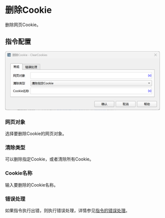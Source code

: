 # 删除Cookie

删除网页Cookie。

## 指令配置

![删除Cookie常规配置对话框](clear_cookies_general_config.png)

### 网页对象

选择要删除Cookie的网页对象。

### 清除类型

可以删除指定Cookie，或者清除所有Cookie。

### Cookie名称

输入要删除的Cookie名称。

### 错误处理

如果指令执行出错，则执行错误处理，详情参见[指令的错误处理](../../../manual/error_handling.md)。
